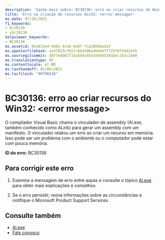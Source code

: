 ```yaml
---
description: 'Saiba mais sobre: BC30136: erro ao criar recursos do Win32: <error message>'
title: 'Erro na criação de recursos Win32: <error message>'
ms.date: 07/20/2015
f1_keywords:
- bc30136
- vbc30136
helpviewer_keywords:
- BC30136
ms.assetid: 05a813e4-9d65-4ce8-be8f-7ca20bbba2af
ms.openlocfilehash: a247833cfb5fc89a500a4b644fff25f0f50d2efb
ms.sourcegitcommit: ddf7edb67715a5b9a45e3dd44536dabc153c1de0
ms.translationtype: MT
ms.contentlocale: pt-BR
ms.lasthandoff: 02/06/2021
ms.locfileid: "99796516"
---
```

# <a name="bc30136-error-creating-win32-resources-error-message"></a>BC30136: erro ao criar recursos do Win32: \<error message>

O compilador Visual Basic chama o vinculador de assembly (Al.exe, também conhecido como ALink) para gerar um assembly com um manifesto. O vinculador relatou um erro ao criar um recurso em memória. Isso pode ser um problema com o ambiente ou o computador pode estar com pouca memória.

 **ID do erro:** BC30136

## <a name="to-correct-this-error"></a>Para corrigir este erro

1. Examine a mensagem de erro entre aspas e consulte o tópico [Al.exe](../../../framework/tools/al-exe-assembly-linker.md). para obter mais explicações e conselhos.

2. Se o erro persistir, reúna informações sobre as circunstâncias e notifique o Microsoft Product Support Services.

## <a name="see-also"></a>Consulte também

- [Al.exe](../../../framework/tools/al-exe-assembly-linker.md)
- [Fale conosco](/visualstudio/ide/feedback-options)
